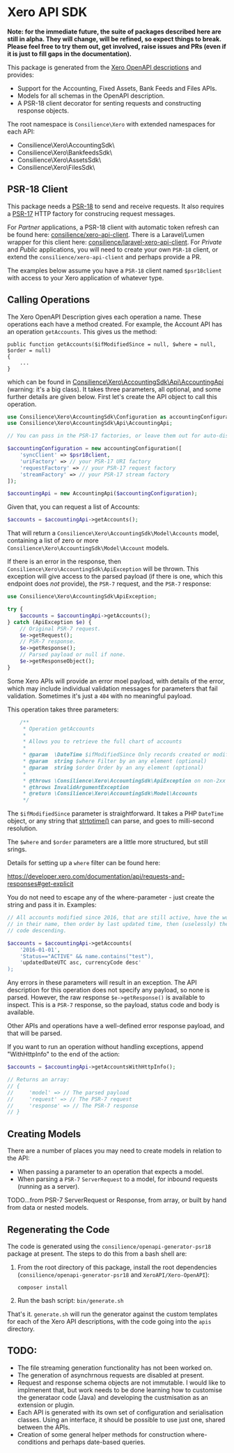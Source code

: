# Xero API SDK

**Note: for the immediate future, the suite of packages described here are still
in alpha. They will change, will be refined, so expect things to break.
Please feel free to try them out, get involved, raise issues and PRs
(even if it is just to fill gaps in the documentation).**

This package is generated from the
[Xero OpenAPI descriptions](https://github.com/XeroAPI/Xero-OpenAPI)
and provides:

* Support for the Accounting, Fixed Assets, Bank Feeds and Files APIs.
* Models for all schemas in the OpenAPI description.
* A PSR-18 client decorator for senting requests and constructing response objects.

The root namespace is `Consilience\Xero` with extended namespaces for each API:

* Consilience\Xero\AccountingSdk\
* Consilience\Xero\BankfeedsSdk\
* Consilience\Xero\AssetsSdk\
* Consilience\Xero\FilesSdk\

## PSR-18 Client

This package needs a [PSR-18](https://www.php-fig.org/psr/psr-18/) to send and
receive requests.
It also requires a [PSR-17](https://www.php-fig.org/psr/psr-17/) HTTP factory for
construcing request messages.

For *Partner* applications, a PSR-18 client with automatic token refresh can be found
here: [consilience/xero-api-client](https://github.com/consilience/xero-api-client).
There is a Laravel/Lumen wrapper for this client here:
[consilience/laravel-xero-api-client](https://github.com/consilience/laravel-xero-api-client).
For *Private* and *Public* applications, you will need to create your own `PSR-18` client,
or extend the `consilience/xero-api-client` and perhaps provide a PR.

The examples below assume you have a `PSR-18` client named `$psr18client` with access to your
Xero application of whatever type.

## Calling Operations

The Xero OpenAPI Description gives each operation a name.
These operations each have a method created.
For example, the Account API has an operation `getAccounts`.
This gives us the method:

    public function getAccounts($ifModifiedSince = null, $where = null, $order = null)
    {
        ...
    }

which can be found in [Consilience\Xero\AccountingSdk\Api\AccountingApi](https://github.com/consilience/xero-api-sdk/blob/master/apis/accounting/src/Api/AccountingApi.php)
(warning: it's a big class).
It takes three parameters, all optional, and some further details are given below.
First let's create the API object to call this operation.

```php
use Consilience\Xero\AccountingSdk\Configuration as accountingConfiguration;
use Consilience\Xero\AccountingSdk\Api\AccountingApi;

// You can pass in the PSR-17 factories, or leave them out for auto-discovery.

$accountingConfiguration = new accountingConfiguration([
    'syncClient' => $psr18client,
    'uriFactory' => // your PSR-17 URI factory
    'requestFactory' => // your PSR-17 request factory
    'streamFactory' => // your PSR-17 stream factory
]);

$accountingApi = new AccountingApi($accountingConfiguration);
```

Given that, you can request a list of Accounts:

```php
$accounts = $accountingApi->getAccounts();
```

That will return a `Consilience\Xero\AccountingSdk\Model\Accounts` model,
containing a list of zero or more `Consilience\Xero\AccountingSdk\Model\Account` models.

If there is an error in the response, then `Consilience\Xero\AccountingSdk\ApiException`
will be thrown.
This exception will give access to the parsed payload (if there is one, which this endpoint
does *not* provide), the `PSR-7` request, and the `PSR-7` response:

```php
use Consilience\Xero\AccountingSdk\ApiException;

try {
    $accounts = $accountingApi->getAccounts();
} catch (ApiException $e) {
    // Original PSR-7 request.
    $e->getRequest();
    // PSR-7 response.
    $e->getResponse();
    // Parsed payload or null if none.
    $e->getResponseObject();
}
```

Some Xero APIs will provide an error moel payload, with details of the error,
which may include individual validation messages for parameters that fail validation.
Sometimes it's just a `404` with no meaningful payload.

This operation takes three parameters:

```php
    /**
     * Operation getAccounts
     *
     * Allows you to retrieve the full chart of accounts
     *
     * @param  \DateTime $ifModifiedSince Only records created or modified since this timestamp will be returned (optional)
     * @param  string $where Filter by an any element (optional)
     * @param  string $order Order by an any element (optional)
     *
     * @throws \Consilience\Xero\AccountingSdk\ApiException on non-2xx response
     * @throws InvalidArgumentException
     * @return \Consilience\Xero\AccountingSdk\Model\Accounts
     */
```

The `$ifModifiedSince` parameter is straightforward.
It takes a PHP `DateTime` object,
or any string that [strtotime()](https://www.php.net/manual/en/function.strtotime.php) can parse,
and goes to milli-second resolution.

The `$where` and `$order` parameters are a little more structured, but still srings.

Details for setting up a `where` filter can be found here:

https://developer.xero.com/documentation/api/requests-and-responses#get-explicit

You do not need to escape any of the where-parameter - just create the string and pass it in.
Examples:

```php
// All accounts modified since 2016, that are still active, have the word "test"
// in their name, then order by last updated time, then (uselessly) the currency
// code descending.

$accounts = $accountingApi->getAccounts(
    '2016-01-01',
    'Status=="ACTIVE" && name.contains("test"),
    'updatedDateUTC asc, currencyCode desc'
);
```

Any errors in these parameters will result in an exception.
The API description for this operation does not specify any payload, so none is parsed.
However, the raw response `$e->getResponse()` is available to inspect.
This is a `PSR-7` response, so the payload, status code and body is available.

Other APIs and operations have a well-defined error response payload,
and that will be parsed.

If you want to run an operation without handling exceptions, append "WithHttpInfo" to the
end of the action:

```php
$accounts = $accountingApi->getAccountsWithHttpInfo();

// Returns an array:
// {
//     'model' => // The parsed payload
//     'request' => // The PSR-7 request
//     'response' => // The PSR-7 response
// }
```

## Creating Models

There are a number of places you may need to create models in relation to the API:

* When passing a parameter to an operation that expects a model.
* When parsing a `PSR-7` `ServerRequest` to a model, for inbound requests
  (running as a server).

TODO...from PSR-7 ServerRequest or Response, from array, or built by hand from data or nested models.

## Regenerating the Code

The code is generated using the `consilience/openapi-generator-psr18` package
at present. The steps to do this from a bash shell are:

1. From the root directory of this package, install the root dependencies
   (`consilience/openapi-generator-psr18` and `XeroAPI/Xero-OpenAPI`):  
   
   `composer install`
2. Run the bash script: `bin/generate.sh`

That's it. `generate.sh` will run the generator against the custom templates
for each of the Xero API descriptions, with the code going into the `apis`
directory.

## TODO:

* The file streaming generation functionality has not been worked on.
* The generation of asynchrnous requests are disabled at present.
* Request and response schema objects are not immutable.
  I would like to implmenent that, but work needs to be done learning how
  to customise the generataor code (Java) and developing the custmisation
  as an extension or plugin.
* Each API is generated with its own set of configuration and serialisation
  classes.
  Using an interface, it should be possible to use just one, shared between
  the APIs.
* Creation of some general helper methods for construction where-conditions
  and perhaps date-based queries.

